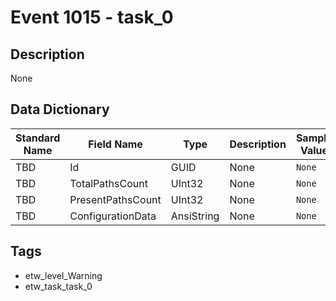 # Event 1015 - task_0

## Description
None

## Data Dictionary
|Standard Name|Field Name|Type|Description|Sample Value|
|---|---|---|---|---|
|TBD|Id|GUID|None|`None`|
|TBD|TotalPathsCount|UInt32|None|`None`|
|TBD|PresentPathsCount|UInt32|None|`None`|
|TBD|ConfigurationData|AnsiString|None|`None`|

## Tags
* etw_level_Warning
* etw_task_task_0